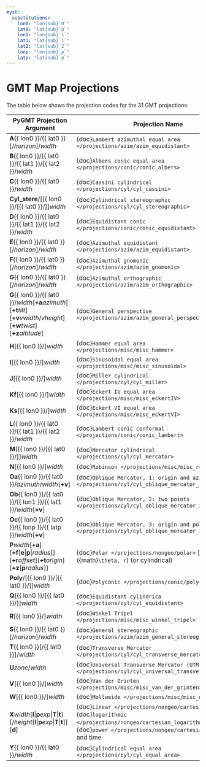 ```yaml
---
myst:
  substitutions:
    lon0: "lon{sub}`0`"
    lat0: "lat{sub}`0`"
    lon1: "lon{sub}`1`"
    lat1: "lat{sub}`1`"
    lat2: "lat{sub}`2`"
    lonp: "lon{sub}`p`"
    latp: "lat{sub}`p`"
---
```


# GMT Map Projections

The table below shows the projection codes for the 31 GMT projections:

| PyGMT Projection Argument | Projection Name |
| --- | --- |
| **A**{{ lon0 }}/{{ lat0 }}[/*horizon*]/*width*              | {doc}`Lambert azimuthal equal area </projections/azim/azim_equidistant>` |
| **B**{{ lon0 }}/{{ lat0 }}/{{ lat1 }}/{{ lat2 }}/*width*    | {doc}`Albers conic equal area </projections/conic/conic_albers>` |
| **C**{{ lon0 }}/{{ lat0 }}/*width*                          | {doc}`Cassini cylindrical </projections/cyl/cyl_cassini>` |
| **Cyl_stere**/[{{ lon0 }}/[{{ lat0 }}/]]*width*             | {doc}`Cylindrical stereographic </projections/cyl/cyl_stereographic>` |
| **D**{{ lon0 }}/{{ lat0 }}/{{ lat1 }}/{{ lat2 }}/*width*    | {doc}`Equidistant conic </projections/conic/conic_equidistant>` |
| **E**{{ lon0 }}/{{ lat0 }}[/*horizon*]/*width*              | {doc}`Azimuthal equidistant </projections/azim/azim_equidistant>` |
| **F**{{ lon0 }}/{{ lat0 }}[/*horizon*]/*width*              | {doc}`Azimuthal gnomonic </projections/azim/azim_gnomonic>` |
| **G**{{ lon0 }}/{{ lat0 }}[/*horizon*]/*width*              | {doc}`Azimuthal orthographic </projections/azim/azim_orthographic>` |
| **G**{{ lon0 }}/{{ lat0 }}/*width*[**+a***azimuth*][**+t***tilt*][**+v***vwidth*/*vheight*][**+w***twist*][**+z***altitude*] | {doc}`General perspective </projections/azim/azim_general_perspective>` |
| **H**[{{ lon0 }}/]*width*                                   | {doc}`Hammer equal area </projections/misc/misc_hammer>` |
| **I**[{{ lon0 }}/]*width*                                   | {doc}`Sinusoidal equal area </projections/misc/misc_sinusoidal>` |
| **J**[{{ lon0 }}/]*width*                                   | {doc}`Miller cylindrical </projections/cyl/cyl_miller>` |
| **Kf**[{{ lon0 }}/]*width*                                  | {doc}`Eckert IV equal area </projections/misc/misc_eckertIV>` |
| **Ks**[{{ lon0 }}/]*width*                                  | {doc}`Eckert VI equal area </projections/misc/misc_eckertVI>` |
| **L**{{ lon0 }}/{{ lat0 }}/{{ lat1 }}/{{ lat2 }}/*width*    | {doc}`Lambert conic conformal </projections/conic/conic_lambert>` |
| **M**[{{ lon0 }}/[{{ lat0 }}/]]*width*                      | {doc}`Mercator cylindrical </projections/cyl/cyl_mercator>` |
| **N**[{{ lon0 }}/]*width*                                   | {doc}`Robinson </projections/misc/misc_robinson>` |
| **Oa**{{ lon0 }}/{{ lat0 }}/*azimuth*/*width*[**+v**]       | {doc}`Oblique Mercator, 1: origin and azimuth </projections/cyl/cyl_oblique_mercator_1>` |
| **Ob**{{ lon0 }}/{{ lat0 }}/{{ lon1 }}/{{ lat1 }}/*width*[**+v**] | {doc}`Oblique Mercator, 2: two points </projections/cyl/cyl_oblique_mercator_2>` |
| **Oc**{{ lon0 }}/{{ lat0 }}/{{ lonp }}/{{ latp }}/*width*[**+v**] | {doc}`Oblique Mercator, 3: origin and pole </projections/cyl/cyl_oblique_mercator_3>` |
| **P***width*[**+a**][**+f**[**e**\|**p**\|*radius*]][**+r***offset*][**+t***origin*][**+z**[**p***radius*]] | {doc}`Polar </projections/nongeo/polar>` [azimuthal] ({math}`\theta, r`) (or cylindrical) |
| **Poly**/[{{ lon0 }}/[{{ lat0 }}/]]*width*                  | {doc}`Polyconic </projections/conic/polyconic>` |
| **Q**[{{ lon0 }}/[{{ lat0 }}/]]*width*                      | {doc}`Equidistant cylindrica </projections/cyl/cyl_equidistant>` |
| **R**[{{ lon0 }}/]*width*                                   | {doc}`Winkel Tripel </projections/misc/misc_winkel_tripel>` |
| **S**{{ lon0 }}/{{ lat0 }}[/*horizon*]/*width*              | {doc}`General stereographic </projections/azim/azim_general_stereographic>` |
| **T**{{ lon0 }}[/{{ lat0 }}]/*width*                        | {doc}`Transverse Mercator </projections/cyl/cyl_transverse_mercator>` |
| **U***zone*/*width*                                         | {doc}`Universal Transverse Mercator (UTM) </projections/cyl/cyl_universal_transverse_mercator>` |
| **V**[{{ lon0 }}/]*width*                                   | {doc}`Van der Grinten </projections/misc/misc_van_der_grinten>` |
| **W**[{{ lon0 }}/]*width*                                   | {doc}`Mollweide </projections/misc/misc_mollweide>` |
| **X***width*[**l**\|**p***exp*\|**T**\|**t**][/*height*[**l**\|**p***exp*\|**T**\|**t**]][**d**] | {doc}`Linear </projections/nongeo/cartesian_linear>`, {doc}`logarithmic </projections/nongeo/cartesian_logarithmic>`, {doc}`power </projections/nongeo/cartesian_power>`, and time |
| **Y**{{ lon0 }}/{{ lat0 }}/*width*                          | {doc}`Cylindrical equal area </projections/cyl/cyl_equal_area>` |
